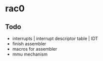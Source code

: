# rac0

## Todo
- interrupts | interrupt descriptor table | IDT
- finish assembler
- macros for assembler
- mmu mechanism

